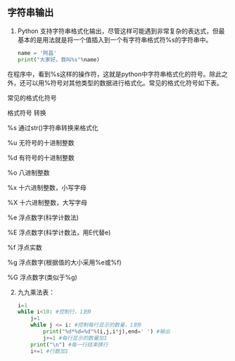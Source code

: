 ## 字符串输出

1. Python 支持字符串格式化输出，尽管这样可能遇到非常复杂的表达式，但最基本的是用法就是将一个值插入到一个有字符串格式符%s的字符串中。

    ```Python
    name = '阿昌'
    print("大家好，我叫%s"%name)
    ```
    
在程序中，看到%s这样的操作符，这就是python中字符串格式化的符号。除此之外，还可以用%符号对其他类型的数据进行格式化。常见的格式化符号如下表。

常见的格式化符号

格式符号 转换

%s   通过str()字符串转换来格式化

%u   无符号的十进制整数

%d   有符号的十进制整数

%o   八进制整数

%x   十六进制整数，小写字母

%X   十六进制整数，大写字母

%e   浮点数字(科学计数法)

%E   浮点数字(科学计数法，用E代替e)

%f   浮点实数

%g   浮点数字(根据值的大小采用%e或%f)

%G   浮点数字(类似于%g)

2. 九九乘法表：

    ```Python
    i=1
    while i<10: #控制行，1到9
        j=1
        while j <= i: #控制每行显示的数量，1到9
            print("%d*%d=%d"%(i,j,i*j),end=' ') #输出
            j+=1 #每行显示的数量加1
        print("\n") #每一行结束换行
        i+=1 #行数加1
    ```